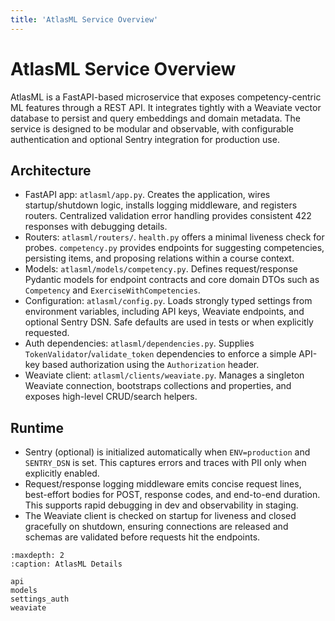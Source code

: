 ```yaml
---
title: 'AtlasML Service Overview'
---
```


# AtlasML Service Overview

AtlasML is a FastAPI-based microservice that exposes competency-centric ML features through a REST API. It integrates tightly with a Weaviate vector database to persist and query embeddings and domain metadata. The service is designed to be modular and observable, with configurable authentication and optional Sentry integration for production use.

## Architecture

- FastAPI app: `atlasml/app.py`. Creates the application, wires startup/shutdown logic, installs logging middleware, and registers routers. Centralized validation error handling provides consistent 422 responses with debugging details.
- Routers: `atlasml/routers/`. `health.py` offers a minimal liveness check for probes. `competency.py` provides endpoints for suggesting competencies, persisting items, and proposing relations within a course context.
- Models: `atlasml/models/competency.py`. Defines request/response Pydantic models for endpoint contracts and core domain DTOs such as `Competency` and `ExerciseWithCompetencies`.
- Configuration: `atlasml/config.py`. Loads strongly typed settings from environment variables, including API keys, Weaviate endpoints, and optional Sentry DSN. Safe defaults are used in tests or when explicitly requested.
- Auth dependencies: `atlasml/dependencies.py`. Supplies `TokenValidator`/`validate_token` dependencies to enforce a simple API-key based authorization using the `Authorization` header.
- Weaviate client: `atlasml/clients/weaviate.py`. Manages a singleton Weaviate connection, bootstraps collections and properties, and exposes high-level CRUD/search helpers.

## Runtime

- Sentry (optional) is initialized automatically when `ENV=production` and `SENTRY_DSN` is set. This captures errors and traces with PII only when explicitly enabled.
- Request/response logging middleware emits concise request lines, best-effort bodies for POST, response codes, and end-to-end duration. This supports rapid debugging in dev and observability in staging.
- The Weaviate client is checked on startup for liveness and closed gracefully on shutdown, ensuring connections are released and schemas are validated before requests hit the endpoints.

```{toctree}
:maxdepth: 2
:caption: AtlasML Details

api
models
settings_auth
weaviate
```
